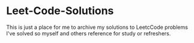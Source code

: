 # Leet-Code-Solutions
This is just a place for me to archive my solutions to LeetcCode problems I've solved so myself and others  reference for study or refreshers.
